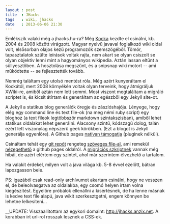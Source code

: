 ```yaml
---
layout : post
title  : JHacks
tags   : wiki, jhacks
date   : 2013-06-06 21:30
---
```


Emlékszik valaki még a jhacks.hu-ra? Még [Kocka](http://iwillworkforfood.blogspot.com) kezdte el csinálni, kb. 2004 és 2008 között virágzott. Magyar nyelvű javaval foglalkozó wiki oldal volt, elsősorban olajos kezű programozók szemszögéből. Tömör, tapasztalatok szülte leírások voltak rajta, nem akart se olyan csiszolt se olyan objektív lenni mint a hagyományos wikipedia. Aztán lassan eltűnt a süllyesztőben. A hosztolása megszűnt, és a snipsnap wiki motort -- ami működtette -- se fejlesztették tovább.

Nemrég találtam egy utolsó mentést róla. Még azért kunyeráltam el Kockától, mert 2008 környékén voltak olyan terveink, hogy átmigráljuk XWiki-re, amiből aztán nem lett semmi. Most viszont megtaláltam a migráló scriptet is, és kicsit átírtam és generáltam az egészből egy Jekyll site-ot.

A Jekyll a statikus blog generálók öregje és zászlóshajója. Lényege, hogy elég egy command line és text file-ok (na meg némi ruby script) egy bloghoz (a text fileok legtöbbször markdown szintakszisban), amiből lehet statikus oldalakat lehet generálni. Alacsony szintű, kódszagú dolog, talán ezért lett viszonylag népszerű geek körökben. (Ezt a blogot is Jekyll generálja egyenlőre). A Github pages [natívan támogatja](https://help.github.com/articles/using-jekyll-with-pages) (pluginek nélkül). 

Csináltam tehát egy [git repót](https://github.com/elek/jhacks/) rengeteg [szöveges file-al](https://github.com/elek/jhacks/tree/gh-pages/wiki), ami remekül [nézegethető](http://jhacks.anzix.net) a github pages oldalról. A [migrációs szkriptnek](http://github.com/elek/snipsnap2jekyll) vannak még hibái, de azért elértem egy szintet, ahol már szerintem élvezhető a tartalom.

Ha valakit érdekel, milyen volt a java világa kb. 5-8 évvel ezelőtt, bátran lapozgasson bele.

PS: igazából csak read-only archívumot akartam csinálni, hogy ne vesszen el, de beleolvasgatva az oldalakba, egy csomó helyen írtam volna kiegészítést. Egyelőre próbálok ellenállni a kísértésnek, de ha lenne másnak is kedve text file alapú, java wikit szerkesztgetni, engem könnyen be lehetne lelkesíteni...

__UPDATE: Visszaallitottam az egykori domaint:  http://jhacks.anzix.net. A korabban irt url-rol rosszak lesznek a CSS-ek.

